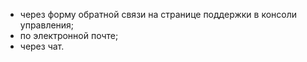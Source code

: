- через форму обратной связи на странице поддержки в консоли управления;
- по электронной почте;
- через чат.
